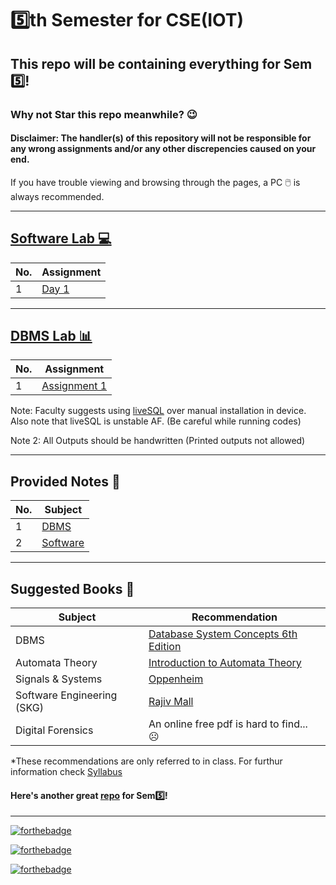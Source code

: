 # 5️⃣th Semester for CSE(IOT)
## This repo will be containing everything for Sem 5️⃣!
### Why not Star this repo meanwhile? 😉
#### Disclaimer: The handler(s) of this repository will not be responsible for any wrong assignments and/or any other discrepencies caused on your end.
If you have trouble viewing and browsing through the pages, a PC 🖱️ is always recommended. 

---

## [Software Lab 💻](/SOFTWARE_LAB/PCCCSE593.pdf)

| No. | Assignment |
| --- | --- |
| 1 | [Day 1](/SOFTWARE_LAB/Day1/)

---

## [DBMS Lab 📊](/DBMS_LAB/PCC-CSE591.pdf)

| No. | Assignment |
| --- | --- |
| 1 | [Assignment 1](/DBMS_LAB/Assignment1) |

Note: Faculty suggests using [liveSQL](https://www.bing.com/ck/a?!&&p=a9d0ddf772a14109JmltdHM9MTY5MDE1NjgwMCZpZ3VpZD0zM2RiODkyZi05NWM1LTZlYzUtMmZiOS05YTdhOTQ2ODZmMmQmaW5zaWQ9NTIyNQ&ptn=3&hsh=3&fclid=33db892f-95c5-6ec5-2fb9-9a7a94686f2d&psq=oraclelive&u=a1aHR0cHM6Ly9saXZlc3FsLm9yYWNsZS5jb20vYXBleC9mP3A9NTkwOjE3Ojc5ODMxMzcwOTU3NDg6Ojo6Og&ntb=1) over manual installation in device. Also note that liveSQL is unstable AF. (Be careful while running codes)

Note 2: All Outputs should be handwritten (Printed outputs not allowed) 

---

## Provided Notes 📜

| No. | Subject |
| --- | --- |
| 1 | [DBMS](/Notes/DBMS/) |
| 2 | [Software](/Notes/Software/) |

---

## Suggested Books 📖

| Subject | Recommendation |
| --- | --- |
| DBMS | [Database System Concepts 6th Edition](https://drive.google.com/file/d/13q8K7vhvQaavlgoO1eJpKQHKjaTBh8dP/view?pli=1) |
| Automata Theory | [Introduction to Automata Theory](https://idoc.pub/queue/introduction-to-automata-theory-languages-by-john-e-hopcroft-rajeev-motwani-jeffrey-d-ullman-546gd9dyrqn8) |
| Signals & Systems | [Oppenheim](https://vdocument.in/oppenheim-signals-and-systems-complete.html?page=1) |
| Software Engineering (SKG) | [Rajiv Mall](https://davcollegetitilagarh.org/wp-content/uploads/2020/09/fundamentals-of-software-engineering-fourth-edition-rajib-mall.pdf) |
| Digital Forensics | An online free pdf is hard to find... ☹️ |

*These recommendations are only referred to in class. For furthur information check [Syllabus](/5th%20Sem%20CSE(IOT%2C%20CYS%2C%20BCT)%202021%20-%202025%20Batch%20Syllabus.pdf)

#### Here's another great [repo](https://github.com/BEASTgg/5thsem) for Sem5️⃣!

---

[![forthebadge](https://forthebadge.com/images/badges/certified-snoop-lion.svg)](https://forthebadge.com)

[![forthebadge](https://forthebadge.com/images/badges/compatibility-club-penguin.svg)](https://forthebadge.com)

[![forthebadge](https://forthebadge.com/images/badges/makes-people-smile.svg)](https://forthebadge.com)
